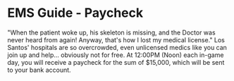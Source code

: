 # EMS Guide - Paycheck
"When the patient woke up, his skeleton is missing, and the Doctor was never heard from again! Anyway, that's how I lost my medical license."
Los Santos' hospitals are so overcrowded, even unlicensed medics like you can join up and help... obviously not for free.
At 12:00PM (Noon) each in-game day, you will receive a paycheck for the sum of $15,000, which will be sent to your bank account.